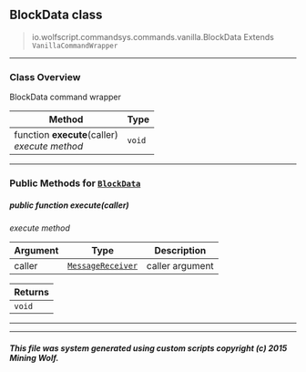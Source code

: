 ## BlockData __class__

>io.wolfscript.commandsys.commands.vanilla.BlockData
>Extends `VanillaCommandWrapper`

---

### Class Overview

BlockData command wrapper

Method | Type   
--- | :--- 
 function __execute__(caller) <br> _execute method_ | `void`



---


### Public Methods for [`BlockData`](BlockData.md)

##### <a id='execute'></a>public  function __execute__(caller)

_execute method_

Argument | Type | Description  
--- | --- | --- 
caller | [`MessageReceiver`](../../../chat/MessageReceiver.md) | caller argument

Returns | 
--- | 
`void` |


---
---


##### This file was system generated using custom scripts copyright (c) 2015 Mining Wolf.
	

